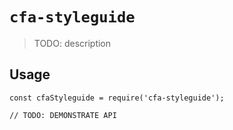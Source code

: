 # `cfa-styleguide`

> TODO: description

## Usage

```
const cfaStyleguide = require('cfa-styleguide');

// TODO: DEMONSTRATE API
```
